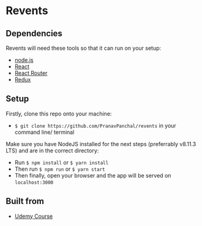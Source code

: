 # Revents

## Dependencies 
Revents will need these tools so that it can run on your setup:
* [node.js](https://nodejs.org/en/)
* [React](https://reactjs.org/)
* [React Router](https://reacttraining.com/react-router/core/guides/philosophy)
* [Redux](https://redux.js.org/)

## Setup
Firstly, clone this repo onto your machine:
- `$ git clone https://github.com/PranavPanchal/revents` in your command line/ terminal

Make sure you have NodeJS installed for the next steps (preferrably v8.11.3 LTS) and are in the correct directory:
- Run `$ npm install` or `$ yarn install`
- Then run `$ npm run` or `$ yarn start`
- Then finally, open your browser and the app will be served on `localhost:3000`

## Built from
* [Udemy Course](https://www.udemy.com/build-an-app-with-react-redux-and-firestore-from-scratch/)
